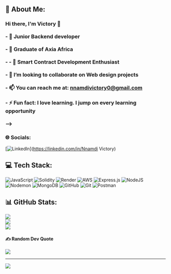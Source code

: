 ## 💫 About Me:
### Hi there, I'm Victory 👋<br><br>- 🔭 Junior Backend developer<br/><br>- 🌱 Graduate of Axia Africa<br/><br>- - 🤔 Smart Contract Development Enthusiast<br/><br>- 👯 I’m looking to collaborate on Web design projects<br/><br>- 📫 You can reach me at: nnamdivictory0@gmail.com<br/><br>- ⚡ Fun fact: I love learning. I jump on every learning opportunity<br/><br>--><br>


### 🌐 Socials:
[![LinkedIn](https://img.shields.io/badge/LinkedIn-%230077B5.svg?logo=linkedin&logoColor=white)](https://linkedin.com/in/Nnamdi Victory) 

## 💻 Tech Stack:
![JavaScript](https://img.shields.io/badge/javascript-%23323330.svg?style=for-the-badge&logo=javascript&logoColor=%23F7DF1E) ![Solidity](https://img.shields.io/badge/Solidity-%23363636.svg?style=for-the-badge&logo=solidity&logoColor=white) ![Render](https://img.shields.io/badge/Render-%46E3B7.svg?style=for-the-badge&logo=render&logoColor=white) ![AWS](https://img.shields.io/badge/AWS-%23FF9900.svg?style=for-the-badge&logo=amazon-aws&logoColor=white) ![Express.js](https://img.shields.io/badge/express.js-%23404d59.svg?style=for-the-badge&logo=express&logoColor=%2361DAFB) ![NodeJS](https://img.shields.io/badge/node.js-6DA55F?style=for-the-badge&logo=node.js&logoColor=white) ![Nodemon](https://img.shields.io/badge/NODEMON-%23323330.svg?style=for-the-badge&logo=nodemon&logoColor=%BBDEAD) ![MongoDB](https://img.shields.io/badge/MongoDB-%234ea94b.svg?style=for-the-badge&logo=mongodb&logoColor=white) ![GitHub](https://img.shields.io/badge/github-%23121011.svg?style=for-the-badge&logo=github&logoColor=white) ![Git](https://img.shields.io/badge/git-%23F05033.svg?style=for-the-badge&logo=git&logoColor=white) ![Postman](https://img.shields.io/badge/Postman-FF6C37?style=for-the-badge&logo=postman&logoColor=white)
## 📊 GitHub Stats:
![](https://github-readme-stats.vercel.app/api?username=Carl-Victory&theme=dark&hide_border=false&include_all_commits=false&count_private=false)<br/>
![](https://nirzak-streak-stats.vercel.app/?user=Carl-Victory&theme=dark&hide_border=false)<br/>
![](https://github-readme-stats.vercel.app/api/top-langs/?username=Carl-Victory&theme=dark&hide_border=false&include_all_commits=false&count_private=false&layout=compact)

#### ✍️ Random Dev Quote
![](https://quotes-github-readme.vercel.app/api?type=horizontal&theme=radical)

---
[![](https://visitcount.itsvg.in/api?id=Carl-Victory&icon=0&color=0)](https://visitcount.itsvg.in)

<!-- Proudly created with GPRM ( https://gprm.itsvg.in ) -->
